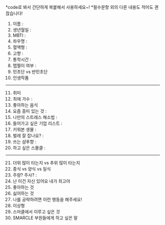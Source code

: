 *code로 봐서 간단하게 복붙해서 사용하세요~!
*필수문항 외의 다른 내용도 적어도 괜찮습니다!

1. 이름 :
2. 생년월일 : 
3. MBTI : 
4. 좌우명 : 
5. 혈액형 : 
6. 고향 : 
7. 통학시간 : 
8. 맵찔이 여부 : 
9. 민초단 vs 반민초단
10. 인생작품
---
11. 취미
12. 최애 가수 : 
13. 좋아하는 음식
14. 요즘 흥미 있는 것 : 
15. 나만의 스트레스 해소법 : 
16. 들어가고 싶은 기업 리스트 :
17. 키워본 생물 : 
18. 벌레 잘 잡나요? : 
19. 쓰는 샴푸향 :
20. 하고 싶은 스몰클 : 
***
21. 더위 많이 타는지 vs 추위 많이 타는지
22. 중식 vs 양식 vs 일식
23. 주량? 주사? : 
24. 난 이건 자신 있어요 내가 최고야
25. 좋아하는 것
26. 싫어하는 것
27. 나를 공략하려면 이런 행동을 해주세요!
28. 이상형
29. 스마클에서 이루고 싶은 것
30. SMARCLE 부원들에게 하고 싶은 말

